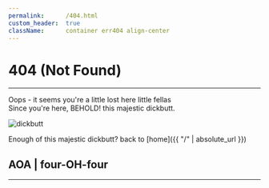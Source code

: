 ```yaml
---
permalink:      /404.html
custom_header:  true
className:      container err404 align-center
---
```

# 404 (Not Found)

---

Oops - it seems you're a little lost here little fellas<br>
Since you're here, BEHOLD! this majestic dickbutt.

![dickbutt][img] [][uri]

Enough of this majestic dickbutt? back to [home]({{ "/" | absolute_url }})

## AOA | four-OH-four

---
[img]: https://gunawan.wijaya.cc/assets/images/dickbutt.gif '{">":"wrap","tag":"figure","figcaption":"dickbutt"}'
[uri]: https://gunawan.wijaya.cc/assets/sounds/dickbutt.mp3 '{">":"audio","attr":"loop autoplay"}'
